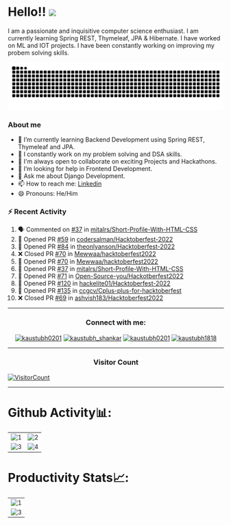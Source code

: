 # Hello!! <img src="https://media.giphy.com/media/hVa6t0WpoDOk7Pxb7l/giphy.gif" width="50">
I am a passionate and inquisitive computer science enthusiast. I am currently learning Spring REST, Thymeleaf, JPA & Hibernate. I have worked on ML and IOT projects. I have been constantly working on improving my probem solving skills. 

<p align="center">
  <img src="https://github.com/kaustubh0201/kaustubh0201/raw/output/github-contribution-grid-snake.svg" alt="snake"></center>
</p>


### About me
- 🔭 I’m currently learning Backend Development using Spring REST, Thymeleaf and JPA.
- 🌱 I constantly work on my problem solving and DSA skills.
- 👯 I'm always open to collaborate on exciting Projects and Hackathons.
- 🤔 I’m looking for help in Frontend Development.
- 💬 Ask me about Django Development.
- 📫 How to reach me: [Linkedin](https://www.linkedin.com/in/kaustubh-shrivastava-999026191/)
- 😄 Pronouns: He/Him

### :zap: Recent Activity

<!--START_SECTION:activity-->
1. 🗣 Commented on [#37](https://github.com/mitalrs/Short-Profile-With-HTML-CSS/issues/37) in [mitalrs/Short-Profile-With-HTML-CSS](https://github.com/mitalrs/Short-Profile-With-HTML-CSS)
2. 💪 Opened PR [#59](https://github.com/codersalman/Hacktoberfest-2022/pull/59) in [codersalman/Hacktoberfest-2022](https://github.com/codersalman/Hacktoberfest-2022)
3. 💪 Opened PR [#84](https://github.com/theonlyanson/Hacktoberfest-2022/pull/84) in [theonlyanson/Hacktoberfest-2022](https://github.com/theonlyanson/Hacktoberfest-2022)
4. ❌ Closed PR [#70](https://github.com/Mewwaa/hacktoberfest2022/pull/70) in [Mewwaa/hacktoberfest2022](https://github.com/Mewwaa/hacktoberfest2022)
5. 💪 Opened PR [#70](https://github.com/Mewwaa/hacktoberfest2022/pull/70) in [Mewwaa/hacktoberfest2022](https://github.com/Mewwaa/hacktoberfest2022)
6. 💪 Opened PR [#37](https://github.com/mitalrs/Short-Profile-With-HTML-CSS/pull/37) in [mitalrs/Short-Profile-With-HTML-CSS](https://github.com/mitalrs/Short-Profile-With-HTML-CSS)
7. 💪 Opened PR [#71](https://github.com/Open-Source-you/Hackotberfest2022/pull/71) in [Open-Source-you/Hackotberfest2022](https://github.com/Open-Source-you/Hackotberfest2022)
8. 💪 Opened PR [#120](https://github.com/hackelite01/Hacktoberfest-2022/pull/120) in [hackelite01/Hacktoberfest-2022](https://github.com/hackelite01/Hacktoberfest-2022)
9. 💪 Opened PR [#135](https://github.com/ccgcv/Cplus-plus-for-hacktoberfest/pull/135) in [ccgcv/Cplus-plus-for-hacktoberfest](https://github.com/ccgcv/Cplus-plus-for-hacktoberfest)
10. ❌ Closed PR [#69](https://github.com/ashvish183/Hacktoberfest2022/pull/69) in [ashvish183/Hacktoberfest2022](https://github.com/ashvish183/Hacktoberfest2022)
<!--END_SECTION:activity-->

<hr>
<h3 align="center">Connect with me:</h3>
<p align="center">
<!-- <a href="" target="blank"><img align="center" src="https://raw.githubusercontent.com/rahuldkjain/github-profile-readme-generator/master/src/images/icons/Social/twitter.svg" alt="mindwrapper" height="30" width="40" /></a> -->
<!-- <a href="" target="_blank"><img align="center" src="https://raw.githubusercontent.com/rahuldkjain/github-profile-readme-generator/master/src/images/icons/Social/leet-code.svg" alt="mindwr4pper" height="30" width="40" /></a> --> 
<!-- <p align="center"> <a href="" target="_blank"><img src="https://img.shields.io/twitter/follow/mindwrapper?logo=twitter&style=for-the-badge" alt="mindwrapper" /></a> </p> -->
<a href="https://www.linkedin.com/in/kaustubh-shrivastava-999026191/" target="_blank"><img align="center" src="https://raw.githubusercontent.com/rahuldkjain/github-profile-readme-generator/master/src/images/icons/Social/linked-in-alt.svg" alt="kaustubh0201" height="30" width="40" /></a>
<a href="https://www.instagram.com/kaustubh_shankar/" target="_blank"><img align="center" src="https://raw.githubusercontent.com/rahuldkjain/github-profile-readme-generator/master/src/images/icons/Social/instagram.svg" alt="kaustubh_shankar" height="30" width="40" /></a>
<a href="https://medium.com/@kaustubh.shrivastava2019" target="_blank"><img align="center" src="https://raw.githubusercontent.com/rahuldkjain/github-profile-readme-generator/master/src/images/icons/Social/medium.svg" alt="kaustubh0201" height="30" width="40" /></a>
<a href="https://auth.geeksforgeeks.org/user/kaustubh1818/" target="_blank"><img align="center" src="https://raw.githubusercontent.com/rahuldkjain/github-profile-readme-generator/master/src/images/icons/Social/geeks-for-geeks.svg" alt="kaustubh1818" height="30" width="40" /><a>

</p>
<hr>
<h3 align="center">Visitor Count</h3>
<a href="https://profile-counter.glitch.me/{kaustubh0201}/count.svg">
  
  ![VisitorCount](https://profile-counter.glitch.me/{kaustubh0201}/count.svg)  
  
</a>
<hr>

# Github Activity📊:

<table>
  <tr>
    <td><img src="https://github-readme-stats.vercel.app/api?username=kaustubh0201&theme=radical&show_icons=true"  display=block width=100% height=auto  alt="1" ></td>
    <td><img src="https://github-readme-stats.vercel.app/api/top-langs/?username=kaustubh0201&theme=radical&layout=compact&hide=Jupyter%20Notebook"  display=block width=100% height=auto  alt="2" ></td>
   </tr> 
   <tr>
      <td><img src="https://github-readme-streak-stats.herokuapp.com/?user=kaustubh0201&theme=tokyonight"  display=block width=100% height=auto alt="3" ></td>
     <td><img src="https://github-readme-stats.vercel.app/api/wakatime?username=kaustubh0201&custom_title=Language%20Stats&layout=compact&theme=tokyonight" align="right" display=block width=100% height=auto  alt="4"  >
  </td>
  </tr>
</table>

# Productivity Stats📈:
<table>
  <tr>
    <td><img src="https://github-profile-summary-cards.vercel.app/api/cards/profile-details?username=kaustubh0201&theme=monokai"  display=block width=100% height=auto  alt="1" ></td>
   </tr> 
   <tr>
      <td><img src="https://activity-graph.herokuapp.com/graph?username=kaustubh0201&bg_color=1a1b27&color=be90f2&line=638fda&point=35aea1&area=true"  display=block width=100% height=auto alt="3" ></td>
  </td>
  </tr>
</table>
